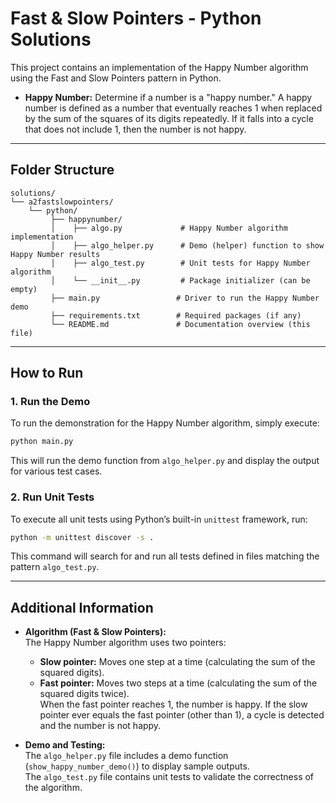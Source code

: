 # Fast & Slow Pointers - Python Solutions

This project contains an implementation of the Happy Number algorithm using the Fast and Slow Pointers pattern in Python.

- **Happy Number:** Determine if a number is a "happy number." A happy number is defined as a number that eventually reaches 1 when replaced by the sum of the squares of its digits repeatedly. If it falls into a cycle that does not include 1, then the number is not happy.

---

## Folder Structure

```text
solutions/
└── a2fastslowpointers/
    └── python/
         ├── happynumber/
         │    ├── algo.py             # Happy Number algorithm implementation
         │    ├── algo_helper.py      # Demo (helper) function to show Happy Number results
         │    ├── algo_test.py        # Unit tests for Happy Number algorithm
         │    └── __init__.py         # Package initializer (can be empty)
         ├── main.py                 # Driver to run the Happy Number demo
         ├── requirements.txt        # Required packages (if any)
         └── README.md               # Documentation overview (this file)
```

---

## How to Run

### 1. Run the Demo

To run the demonstration for the Happy Number algorithm, simply execute:

```bash
python main.py
```

This will run the demo function from `algo_helper.py` and display the output for various test cases.

### 2. Run Unit Tests

To execute all unit tests using Python’s built-in `unittest` framework, run:

```bash
python -m unittest discover -s .
```

This command will search for and run all tests defined in files matching the pattern `algo_test.py`.

---

## Additional Information

- **Algorithm (Fast & Slow Pointers):**  
  The Happy Number algorithm uses two pointers:

  - **Slow pointer:** Moves one step at a time (calculating the sum of the squared digits).
  - **Fast pointer:** Moves two steps at a time (calculating the sum of the squared digits twice).  
    When the fast pointer reaches 1, the number is happy. If the slow pointer ever equals the fast pointer (other than 1), a cycle is detected and the number is not happy.

- **Demo and Testing:**  
  The `algo_helper.py` file includes a demo function (`show_happy_number_demo()`) to display sample outputs.  
  The `algo_test.py` file contains unit tests to validate the correctness of the algorithm.
